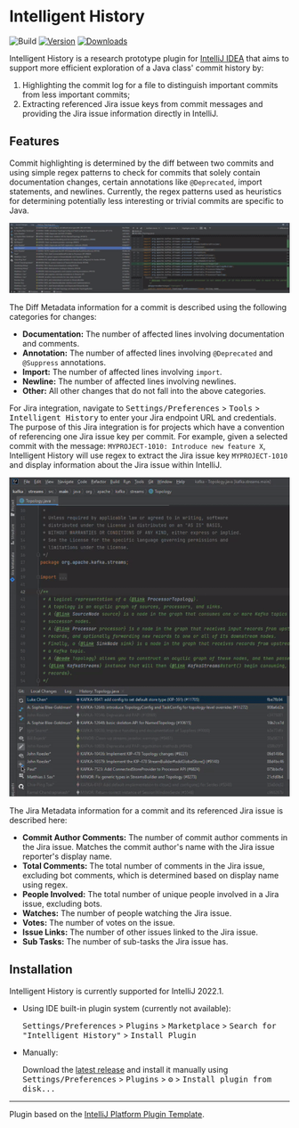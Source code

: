 # Intelligent History

![Build](https://github.com/Alison-Li/history-plugin/workflows/Build/badge.svg)
[![Version](https://img.shields.io/jetbrains/plugin/v/PLUGIN_ID.svg)](https://plugins.jetbrains.com/plugin/PLUGIN_ID)
[![Downloads](https://img.shields.io/jetbrains/plugin/d/PLUGIN_ID.svg)](https://plugins.jetbrains.com/plugin/PLUGIN_ID)

<!-- Plugin description -->
Intelligent History is a research prototype plugin for [IntelliJ IDEA](https://www.jetbrains.com/idea/) that aims to support more efficient exploration of a Java class' commit history by:
1) Highlighting the commit log for a file to distinguish important commits from less important commits;
2) Extracting referenced Jira issue keys from commit messages and providing the Jira issue information directly in IntelliJ.
<!-- Plugin description end -->

## Features

Commit highlighting is determined by the diff between two commits and using simple regex patterns to check for commits
that solely contain documentation changes, certain annotations like `@Deprecated`, import statements, and newlines.
Currently, the regex patterns used as heuristics for determining potentially less interesting or trivial commits are
specific to Java.

![Commit Highlighting and Diff Metadata Teaser](/doc/demo/highlight-diff-metadata-action.gif)

The Diff Metadata information for a commit is described using the following categories for changes:
* **Documentation:** The number of affected lines involving documentation and comments.
* **Annotation:** The number of affected lines involving `@Deprecated` and `@Suppress` annotations.
* **Import:** The number of affected lines involving `import`.
* **Newline:** The number of affected lines involving newlines.
* **Other:** All other changes that do not fall into the above categories.

For Jira integration, navigate to <kbd>Settings/Preferences</kbd> > <kbd>Tools</kbd> > <kbd>Intelligent History</kbd>
to enter your Jira endpoint URL and credentials.
The purpose of this Jira integration is for projects which have a convention of referencing one Jira issue key
per commit.
For example, given a selected commit with the message: `MYPROJECT-1010: Introduce new feature X`, Intelligent History
will use regex to extract the Jira issue key `MYPROJECT-1010` and display information about the Jira issue within IntelliJ.

![Jira Issue Metadata Teaser](/doc/demo/jira-action.gif)

The Jira Metadata information for a commit and its referenced Jira issue is described here:
* **Commit Author Comments:** The number of commit author comments in the Jira issue. 
    Matches the commit author's name with the Jira issue reporter's display name.
* **Total Comments:** The total number of comments in the Jira issue, excluding bot comments, which is determined based on display name using regex.
* **People Involved:** The total number of unique people involved in a Jira issue, excluding bots.
* **Watches:** The number of people watching the Jira issue.
* **Votes:** The number of votes on the issue.
* **Issue Links:** The number of other issues linked to the Jira issue.
* **Sub Tasks:** The number of sub-tasks the Jira issue has.

## Installation

Intelligent History is currently supported for IntelliJ 2022.1.

- Using IDE built-in plugin system (currently not available):
  
  <kbd>Settings/Preferences</kbd> > <kbd>Plugins</kbd> > <kbd>Marketplace</kbd> > <kbd>Search for "Intelligent History"</kbd> >
  <kbd>Install Plugin</kbd>
  
- Manually:

  Download the [latest release](https://github.com/Alison-Li/history-plugin/releases/latest) and install it manually using
  <kbd>Settings/Preferences</kbd> > <kbd>Plugins</kbd> > <kbd>⚙️</kbd> > <kbd>Install plugin from disk...</kbd>


---
Plugin based on the [IntelliJ Platform Plugin Template][template].

[template]: https://github.com/JetBrains/intellij-platform-plugin-template
